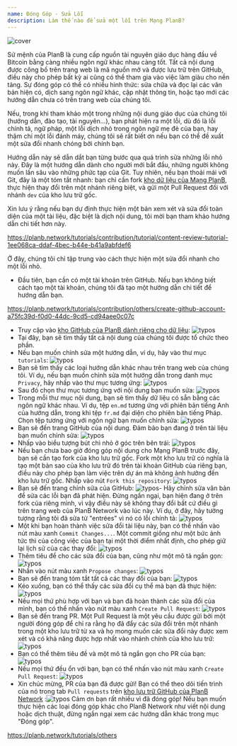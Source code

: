 ```yaml
---
name: Đóng Góp - Sửa Lỗi
description: Làm thế nào để sửa một lỗi trên Mạng PlanB?
---
```

![cover](assets/cover.webp)

Sứ mệnh của PlanB là cung cấp nguồn tài nguyên giáo dục hàng đầu về Bitcoin bằng càng nhiều ngôn ngữ khác nhau càng tốt. Tất cả nội dung được công bố trên trang web là mã nguồn mở và được lưu trữ trên GitHub, điều này cho phép bất kỳ ai cũng có thể tham gia vào việc làm giàu cho nền tảng. Sự đóng góp có thể có nhiều hình thức: sửa chữa và đọc lại các văn bản hiện có, dịch sang ngôn ngữ khác, cập nhật thông tin, hoặc tạo mới các hướng dẫn chưa có trên trang web của chúng tôi.

Nếu, trong khi tham khảo một trong những nội dung giáo dục của chúng tôi (hướng dẫn, đào tạo, tài nguyên...), bạn phát hiện ra một lỗi, dù đó là lỗi chính tả, ngữ pháp, một lỗi dịch nhỏ trong ngôn ngữ mẹ đẻ của bạn, hay thậm chí một lỗi đánh máy, chúng tôi sẽ rất biết ơn nếu bạn có thể đề xuất một sửa đổi nhanh chóng bởi chính bạn.

Hướng dẫn này sẽ dẫn dắt bạn từng bước qua quá trình sửa những lỗi nhỏ này. Đây là một hướng dẫn dành cho người mới bắt đầu, những người không muốn lấn sâu vào những phức tạp của Git. Tuy nhiên, nếu bạn thoải mái với Git, đây là một tóm tắt nhanh: bạn chỉ cần fork [kho dữ liệu của Mạng PlanB](https://github.com/PlanB-Network/bitcoin-educational-content), thực hiện thay đổi trên một nhánh riêng biệt, và gửi một Pull Request đối với nhánh `dev` của kho lưu trữ gốc.

Xin lưu ý rằng nếu bạn dự định thực hiện một bản xem xét và sửa đổi toàn diện của một tài liệu, đặc biệt là dịch nội dung, tôi mời bạn tham khảo hướng dẫn chi tiết hơn này.

https://planb.network/tutorials/contribution/tutorial/content-review-tutorial-1ee068ca-ddaf-4bec-b44e-b41a9abfdef6

 Ở đây, chúng tôi chỉ tập trung vào cách thực hiện một sửa đổi nhanh cho một lỗi nhỏ.

- Đầu tiên, bạn cần có một tài khoản trên GitHub. Nếu bạn không biết cách tạo một tài khoản, chúng tôi đã tạo một hướng dẫn chi tiết để hướng dẫn bạn.

https://planb.network/tutorials/contribution/others/create-github-account-a75fc39d-f0d0-44dc-9cd5-cd94aee0c07c


- Truy cập vào [kho GitHub của PlanB dành riêng cho dữ liệu](https://github.com/PlanB-Network/bitcoin-educational-content):
![typos](assets/01.webp)
- Tại đây, bạn sẽ tìm thấy tất cả nội dung của chúng tôi được tổ chức theo phần.
- Nếu bạn muốn chỉnh sửa một hướng dẫn, ví dụ, hãy vào thư mục `tutorials`:
![typos](assets/02.webp)
- Bạn sẽ tìm thấy các loại hướng dẫn khác nhau trên trang web của chúng tôi. Ví dụ, nếu bạn muốn chỉnh sửa một hướng dẫn trong danh mục `Privacy`, hãy nhấp vào thư mục tương ứng:
![typos](assets/03.webp)
- Sau đó chọn thư mục tương ứng với nội dung bạn muốn sửa:
![typos](assets/04.webp)
- Trong mỗi thư mục nội dung, bạn sẽ tìm thấy dữ liệu có sẵn bằng các ngôn ngữ khác nhau. Ví dụ, tệp `en.md` tương ứng với phiên bản tiếng Anh của hướng dẫn, trong khi tệp `fr.md` đại diện cho phiên bản tiếng Pháp. Chọn tệp tương ứng với ngôn ngữ bạn muốn chỉnh sửa: ![typos](assets/05.webp)
- Bạn sẽ đến trang GitHub của nội dung. Đảm bảo bạn đang ở trên tài liệu bạn muốn chỉnh sửa: ![typos](assets/06.webp)
- Nhấp vào biểu tượng bút chì nhỏ ở góc trên bên trái: ![typos](assets/07.webp)
- Nếu bạn chưa bao giờ đóng góp nội dung cho Mạng PlanB trước đây, bạn sẽ cần tạo fork của kho lưu trữ gốc. Fork một kho lưu trữ có nghĩa là tạo một bản sao của kho lưu trữ đó trên tài khoản GitHub của riêng bạn, điều này cho phép bạn làm việc trên dự án mà không ảnh hưởng đến kho lưu trữ gốc. Nhấp vào nút `Fork this repository`: ![typos](assets/08.webp)
- Bạn sẽ đến trang chỉnh sửa của GitHub: ![typos](assets/09.webp)- Hãy chỉnh sửa văn bản để sửa các lỗi bạn đã phát hiện. Đừng ngần ngại, bạn hiện đang ở trên fork của riêng mình, vì vậy điều này sẽ không thay đổi bất cứ điều gì trên trang web của PlanB Network vào lúc này. Ví dụ, ở đây, hãy tưởng tượng rằng tôi đã sửa từ "entrées" vì nó có lỗi chính tả: ![typos](assets/10.webp)
- Một khi bạn hoàn thành việc sửa đổi tài liệu này, bạn có thể nhấn vào nút màu xanh `Commit Changes...`. Một commit giống như một bức ảnh tức thì của công việc của bạn tại một thời điểm nhất định, cho phép giữ lại lịch sử của các thay đổi: ![typos](assets/11.webp)
- Thêm tiêu đề cho các sửa đổi của bạn, cũng như một mô tả ngắn gọn: ![typos](assets/12.webp)
- Nhấn vào nút màu xanh `Propose changes`: ![typos](assets/13.webp)
- Bạn sẽ đến trang tóm tắt tất cả các thay đổi của bạn: ![typos](assets/14.webp)
- Kéo xuống, bạn có thể thấy các sửa đổi cụ thể mà bạn đã thực hiện: ![typos](assets/15.webp)
- Nếu mọi thứ phù hợp với bạn và bạn đã hoàn thành các sửa đổi của mình, bạn có thể nhấn vào nút màu xanh `Create Pull Request`: ![typos](assets/16.webp)
- Bạn sẽ đến trang PR. Một Pull Request là một yêu cầu được gửi bởi một người đóng góp để chỉ ra rằng họ đã đẩy các sửa đổi trên một nhánh trong một kho lưu trữ từ xa và họ mong muốn các sửa đổi này được xem xét và có khả năng được hợp nhất vào nhánh chính của kho lưu trữ: ![typos](assets/17.webp)
- Bạn có thể thêm tiêu đề và một mô tả ngắn gọn cho PR của bạn: ![typos](assets/18.webp)
- Nếu mọi thứ đều ổn với bạn, bạn có thể nhấn vào nút màu xanh `Create Pull Request`: ![typos](assets/19.webp)
- Xin chúc mừng, PR của bạn đã được gửi! Bạn có thể theo dõi tiến trình của nó trong tab `Pull requests` trên [kho lưu trữ GitHub của PlanB Network](https://github.com/PlanB-Network/bitcoin-educational-content/pulls) :![typos](assets/20.webp)
Cảm ơn bạn rất nhiều vì đã đóng góp! Nếu bạn muốn thực hiện các loại đóng góp khác cho PlanB Network như viết nội dung hoặc dịch thuật, đừng ngần ngại xem các hướng dẫn khác trong mục "Đóng góp".

https://planb.network/tutorials/others


